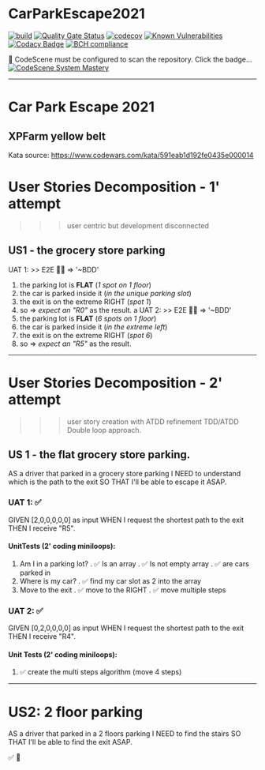 # CarParkEscape2021
[![build](https://github.com/undeadgrishnackh/CarParkEscape2021/workflows/CI%20Build%20gate./badge.svg)](https://github.com/undeadgrishnackh/CarParkEscape2021/actions?query=workflow%3A%22CI+Build+gate.%22)
[![Quality Gate Status](https://sonarcloud.io/api/project_badges/measure?project=undeadgrishnackh_CarParkEscape2021&metric=alert_status)](https://sonarcloud.io/dashboard?id=undeadgrishnackh_CarParkEscape2021)
[![codecov](https://codecov.io/gh/undeadgrishnackh/CarParkEscape2021/branch/master/graph/badge.svg)](https://codecov.io/gh/undeadgrishnackh/CarParkEscape2021)
[![Known Vulnerabilities](https://snyk.io/test/github/undeadgrishnackh/CarParkEscape2021/badge.svg)](https://snyk.io/test/github/undeadgrishnackh/CarParkEscape2021/)
[![Codacy Badge](https://api.codacy.com/project/badge/Grade/c8e046ebad254148950f6fea8f671594)](https://app.codacy.com/gh/undeadgrishnackh/CarParkEscape2021/dashboard)
[![BCH compliance](https://bettercodehub.com/edge/badge/undeadgrishnackh/CarParkEscape2021?branch=master)](https://bettercodehub.com/)

🚧 CodeScene must be configured to scan the repository. Click the badge...
[![CodeScene System Mastery](https://codescene.io/projects/7748/status-badges/system-mastery)](https://codescene.io/projects/7748)

---

# Car Park Escape 2021
## XPFarm yellow belt

Kata source: https://www.codewars.com/kata/591eab1d192fe0435e000014

# User Stories Decomposition - 1' attempt
>>> user centric but development disconnected
## US1 - the grocery store parking
UAT 1: >> E2E 🤷‍♂️ => '~BDD'
1. the parking lot is **FLAT** (_1 spot on 1 floor_)
2. the car is parked inside it (_in the unique parking slot_)
3. the exit is on the extreme RIGHT (_spot 1_)
4. so => *expect an "R0"* as the result.
a
UAT 2: >> E2E 🤷‍♂️ => '~BDD'
1. the parking lot is **FLAT** (_6 spots on 1 floor_)
2. the car is parked inside it (_in the extreme left_)
3. the exit is on the extreme RIGHT (_spot 6_)
4. so => *expect an "R5"* as the result.


---
# User Stories Decomposition - 2' attempt
>>> user story creation with ATDD refinement
>>> TDD/ATDD Double loop approach.
## US 1 - the flat grocery store parking.
AS a driver that parked in a grocery store parking
I NEED to understand which is the path to the exit
SO THAT I'll be able to escape it ASAP.

### UAT 1: ✅
GIVEN [2,0,0,0,0,0] as input
WHEN I request the shortest path to the exit
THEN I receive "R5".
#### UnitTests (2' coding miniloops):
1. Am I in a parking lot? 
 . ✅ Is an array
 . ✅ Is not empty array
 . ✅ are cars parked in
2. Where is my car?
 . ✅ find my car slot as 2 into the array
3. Move to the exit
 . ✅ move to the RIGHT
 . ✅ move multiple steps


### UAT 2: ✅
GIVEN [0,2,0,0,0,0] as input
WHEN I request the shortest path to the exit
THEN I receive "R4".
#### Unit Tests (2' coding miniloops):
1. ✅ create the multi steps algorithm (move 4 steps)

---

# US2: 2 floor parking
AS a driver that parked in a 2 floors parking
I NEED to find the stairs
SO THAT I'll be able to find the exit ASAP.

✅
🚧